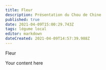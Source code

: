 ```yaml
---
title: Fleur
description: Présentation du Chou de Chine 
published: true
date: 2021-04-09T15:00:29.743Z
tags: légume local
editor: markdown
dateCreated: 2021-04-09T14:57:39.988Z
---
```


Fleur

Your content here